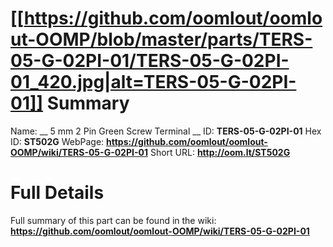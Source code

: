 
[[https://github.com/oomlout/oomlout-OOMP/blob/master/parts/TERS-05-G-02PI-01/TERS-05-G-02PI-01_420.jpg|alt=TERS-05-G-02PI-01]] 
Summary
=================

Name: __ 5 mm 2 Pin Green Screw Terminal __
ID: __TERS-05-G-02PI-01__
Hex ID: __ST502G__
WebPage: __https://github.com/oomlout/oomlout-OOMP/wiki/TERS-05-G-02PI-01__
Short URL: __http://oom.lt/ST502G__

Full Details
==========================
Full summary of this part can be found in the wiki:   
__https://github.com/oomlout/oomlout-OOMP/wiki/TERS-05-G-02PI-01__   


